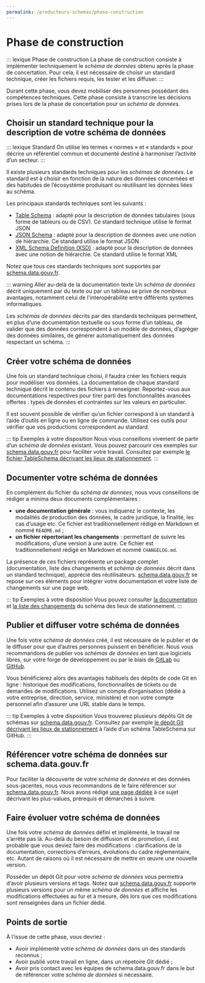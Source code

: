 ```yaml
---
permalink: /producteurs-schemas/phase-construction
---
```


# Phase de construction

::: lexique Phase de construction
La phase de construction consiste à implémenter techniquement le *schéma de données* obtenu après la phase de concertation. Pour cela, il est nécessaire de choisir un standard technique, créer les fichiers requis, les tester et les diffuser.
:::

Durant cette phase, vous devez mobiliser des personnes possédant des compétences techniques. Cette phase consiste à transcrire les décisions prises lors de la phase de concertation pour un *schéma de données*.

## Choisir un standard technique pour la description de votre schéma de données

::: lexique Standard
On utilise les termes « normes » et « standards » pour décrire un référentiel commun et documenté destiné à harmoniser l’activité d’un secteur.
:::

Il existe plusieurs standards techniques pour les *schémas de données*. Le standard est à choisir en fonction de la nature des données concernées et des habitudes de l’écosystème produisant ou réutilisant les données liées au schéma.

Les principaux standards techniques sont les suivants :


- [Table Schema](https://frictionlessdata.io/specs/table-schema/) : adapté pour la description de données tabulaires (sous forme de tableurs ou de CSV). Ce standard technique utilise le format JSON
- [JSON Schema](https://json-schema.org) : adapté pour la description de données avec une notion de hiérarchie. Ce standard utilise le format JSON
- [XML Schema Definition (XSD)](https://www.w3.org/TR/xmlschema11-1/) : adapté pour la description de données avec une notion de hiérarchie. Ce standard utilise le format XML

Notez que tous ces standards techniques sont supportés par [schema.data.gouv.fr](https://schema.data.gouv.fr).

::: warning Aller au-delà de la documentation texte
Un *schéma de données* décrit uniquement par du texte ou par un tableau se prive de nombreux avantages, notamment celui de l'interopérabilité entre différents systèmes informatiques.

Les *schémas de données* décrits par des standards techniques permettent, en plus d’une documentation textuelle ou sous forme d’un tableau, de valider que des données correspondent à un modèle de données, d’agréger des données similaires, de générer automatiquement des données respectant un schéma.
:::

## Créer votre schéma de données

Une fois un standard technique choisi, il faudra créer les fichiers requis pour modéliser vos données. La documentation de chaque standard technique décrit le contenu des fichiers à renseigner. Reportez-vous aux documentations respectives pour tirer parti des fonctionnalités avancées offertes : types de données et contraintes sur les valeurs en particulier.

Il est souvent possible de vérifier qu’un fichier correspond à un standard à l’aide d’outils en ligne ou en ligne de commande. Utilisez ces outils pour vérifier que vos productions correspondent au standard.

::: tip Exemples à votre disposition
Nous vous conseillons vivement de partir d’un *schéma de données* existant. Vous pouvez parcourir ces exemples sur [schema.data.gouv.fr](https://schema.data.gouv.fr) pour faciliter votre travail. Consultez par exemple [le fichier TableSchema décrivant les lieux de stationnement](https://schema.data.gouv.fr/schemas/etalab/schema-stationnement/latest/schema.json).
:::

## Documenter votre schéma de données

En complément du fichier du *schéma de données*, nous vous conseillons de rédiger a minima deux documents complémentaires :

- **une documentation générale** : vous indiquerez le contexte, les modalités de production des données, le cadre juridique, la finalité, les cas d’usage etc. Ce fichier est traditionnellement rédigé en Markdown et nommé `README.md` ;
- **un fichier répertoriant les changements** : permettant de suivre les modifications, d’une version à une autre. Ce fichier est traditionnellement rédigé en Markdown et nommé `CHANGELOG.md`.

La présence de ces fichiers représente un package complet (documentation, liste des changements et *schéma de données* décrit dans un standard technique), apprécié des réutilisateurs. [schema.data.gouv.fr](https://schema.data.gouv.fr) se repose sur ces éléments pour intégrer votre documentation et votre liste de changements sur une page web.

::: tip Exemples à votre disposition
Vous pouvez consulter [la documentation](https://github.com/etalab/schema-stationnement/blob/master/README.md) et [la liste des changements](https://github.com/etalab/schema-stationnement/blob/master/CHANGELOG.md) du schéma des lieux de stationnement.
:::


## Publier et diffuser votre schéma de données

Une fois votre *schéma de données* créé, il est nécessaire de le publier et de le diffuser pour que d’autres personnes puissent en bénéficier. Nous vous recommandons de publier vos *schémas de données* en tant que logiciels libres, sur votre forge de développement ou par le biais de [GitLab](https://about.gitlab.com) ou [GitHub](https://github.com).

Vous bénéficierez alors des avantages habituels des dépôts de code Git en ligne : historique des modifications, fonctionnalités de tickets ou de demandes de modifications. Utilisez un compte d’organisation (dédié à votre entreprise, direction, service, ministère) et non votre compte personnel afin d’assurer une URL stable dans le temps.

::: tip Exemples à votre disposition
Vous trouverez plusieurs dépôts Git de schémas sur [schema.data.gouv.fr](https://schema.data.gouv.fr). Consultez par exemple [le dépôt Git décrivant les lieux de stationnement](https://github.com/etalab/schema-stationnement) à l’aide d’un schéma TableSchema sur GitHub.
:::

## Référencer votre schéma de données sur schema.data.gouv.fr

Pour faciliter la découverte de votre *schéma de données* et des données sous-jacentes, nous vous recommandons de le faire référencer sur [schema.data.gouv.fr](https://schema.data.gouv.fr). Nous avons rédigé [une page dédiée](4-integration-schema-datagouv.md) à ce sujet décrivant les plus-values, prérequis et démarches à suivre.

## Faire évoluer votre schéma de données

Une fois votre *schéma de données* défini et implémenté, le travail ne s’arrête pas là. Au-delà du besoin de diffusion et de promotion, il est probable que vous deviez faire des modifications : clarifications de la documentation, corrections d’erreurs, évolutions du cadre réglementaire, etc. Autant de raisons où il est nécessaire de mettre en œuvre une nouvelle version.

Posséder un dépôt Git pour votre *schéma de données* vous permettra d’avoir plusieurs versions et tags. Notez que [schema.data.gouv.fr](https://schema.data.gouv.fr) supporte plusieurs versions pour un même *schéma de données* et affiche les modifications effectuées au fur et à mesure, dès lors que ces modifications sont renseignées dans un fichier dédié.

## Points de sortie
À l’issue de cette phase, vous devriez :

- Avoir implémenté votre *schéma de données* dans un des standards reconnus ;
- Avoir publié votre travail en ligne, dans un répetoire Git dédié ;
- Avoir pris contact avec les équipes de schema.data.gouv.fr dans le but de référencer votre *schéma de données* si nécessaire.
